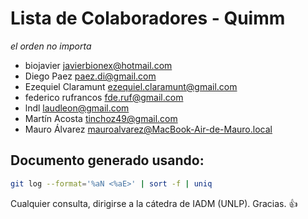 # Lista de Colaboradores - Quimm
_el orden no importa_

- biojavier <javierbionex@hotmail.com>
- Diego Paez <paez.di@gmail.com>
- Ezequiel Claramunt <ezequiel.claramunt@gmail.com>
- federico rufrancos <fde.ruf@gmail.com>
- lndl <laudleon@gmail.com>
- Martín Acosta <tinchoz49@gmail.com>
- Mauro Álvarez <mauroalvarez@MacBook-Air-de-Mauro.local>


## Documento generado usando:


```bash
git log --format='%aN <%aE>' | sort -f | uniq
```

Cualquier consulta, dirigirse a la cátedra de IADM (UNLP). Gracias. :+1:
